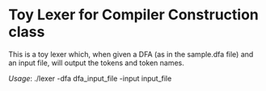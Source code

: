 Toy Lexer for Compiler Construction class
=========================================

This is a toy lexer which, when given a DFA (as in the sample.dfa file) and an input file, will output the tokens and token names.

*Usage*:
	./lexer -dfa dfa_input_file -input input_file
